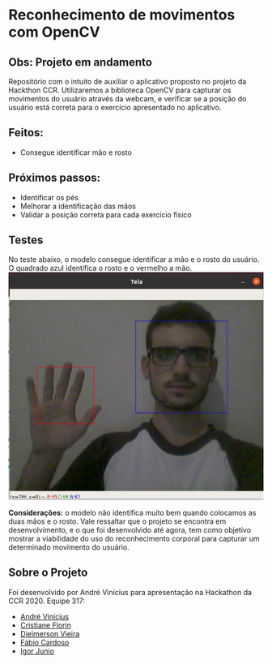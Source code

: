 # Reconhecimento de movimentos com OpenCV

## Obs: Projeto em andamento

Repositório com o intuito de auxiliar o aplicativo proposto no projeto da Hackthon CCR. Utilizaremos a biblioteca OpenCV para capturar os movimentos do usuário através da webcam, e verificar se a posição do usuário está correta para o exercício apresentado no aplicativo.

## Feitos:
<ul>
  <li>Consegue identificar mão e rosto</li>
</ul>

## Próximos passos:
<ul>
  <li>Identificar os pés</li>
  <li>Melhorar a identificação das mãos</li>
  <li>Validar a posição correta para cada exercício físico</li>
</ul>

## Testes
No teste abaixo, o modelo consegue identificar a mão e o rosto do usuário. O quadrado azul identifica o rosto e o vermelho a mão. <br/>
<img src='foto.jpg' />

<b>Considerações:</b> o modelo não identifica muito bem quando colocamos as duas mãos e o rosto.
Vale ressaltar que o projeto se encontra em desenvolvimento, e o que foi desenvolvido até agora, tem como objetivo mostrar a viabilidade do uso do reconhecimento corporal para capturar um determinado movimento do usuário.

## Sobre o Projeto

Foi desenvolvido por André Vinícius para apresentação na Hackathon da CCR 2020.
Equipe 317: 
<ul>
  <li><a href='https://www.linkedin.com/in/andre-vinicius-mendes-barros-800410195/'> André Vinícius</a></li>
  <li><a href='https://www.linkedin.com/in/cristiane-f-silva-florin-ba516a34/'> Cristiane Florin</a></li>
  <li><a href='https://www.linkedin.com/in/dieimerson-vieira/'> Dieimerson Vieira</a></li>
  <li><a href='https://www.linkedin.com/in/f%C3%A1bio-s-cardoso/'> Fábio Cardoso</a></li>
  <li><a href='https://www.linkedin.com/in/igorjuniomelo/'> Igor Junio</a></li>
</ul>
